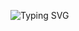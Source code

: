 
![Typing SVG](https://readme-typing-svg.herokuapp.com?color=%2336BCF7&lines=Frontend+Developer;Backend+Developer;Always+Learning)
